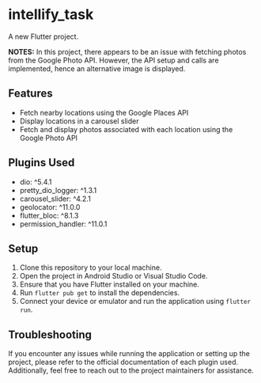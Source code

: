 # intellify_task

A new Flutter project.


**NOTES:** In this project, there appears to be an issue with fetching photos from the Google Photo API. However, the API setup and calls are implemented, hence an alternative image is displayed.

## Features

- Fetch nearby locations using the Google Places API
- Display locations in a carousel slider
- Fetch and display photos associated with each location using the Google Photo API


## Plugins Used

- dio: ^5.4.1
- pretty_dio_logger: ^1.3.1
- carousel_slider: ^4.2.1
- geolocator: ^11.0.0
- flutter_bloc: ^8.1.3
- permission_handler: ^11.0.1


## Setup

1. Clone this repository to your local machine.
2. Open the project in Android Studio or Visual Studio Code.
3. Ensure that you have Flutter installed on your machine.
4. Run `flutter pub get` to install the dependencies.
5. Connect your device or emulator and run the application using `flutter run`.

## Troubleshooting

If you encounter any issues while running the application or setting up the project, please refer to the official documentation of each plugin used. Additionally, feel free to reach out to the project maintainers for assistance.
